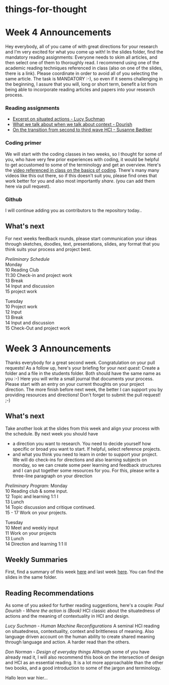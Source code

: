 # things-for-thought

# Week 4 Announcements

Hey everybody,
all of you came of with great directions for your research and I'm very excited for what you come up with!
In the slides folder, find the mandatory reading assignments: Everyone needs to skim all articles, and then select one of them to thoroughly read. I recommend using one of the academic reading techniques referenced in class (also on one of the slides, there is a link). Please coordinate in order to avoid all of you selecting the same article.
The task is MANDATORY :-), so even if it seems challenging in the beginning, I assure that you will, long or short term, benefit a lot from being able to incorporate reading articles and papers into your research process. 

### Reading assignments
- [Excerpt on situated actions - Lucy Suchman](https://course.ccs.neu.edu/cs5100f12/resources/reading/suchman-situatedactions.pdf)
- [What we talk about when we talk about context - Dourish](https://cseweb.ucsd.edu/~goguen/courses/275/dourish.pdf)
- [On the transition from second to third wave HCI - Susanne Bødtker](https://pure.au.dk/ws/portalfiles/portal/93115128/nordichipreprint.pdf)

### Coding primer
We will start with the coding classes in two weeks, so I thought for some of you, who have very few prior experiences with coding, it would be helpful to get accustomed to some of the terminology and get an overview. Here's the [video referenced in class on the basics of coding](https://www.youtube.com/watch?v=zOjov-2OZ0E). There's many many videos like this out there, so if this doesn't suit you, please find ones that work better for you and also most importantly *share*. (you can add them here via pull request).
### Github
I will continue adding you as contributors to the repository today.. 

## What's next
For next weeks feedback rounds, please start communication your ideas through sketches, doodles, text, presentations, slides, any format that you think suits your process and project best. 

*Preliminary Schedule*  
Monday  
10 Reading Club  
11:30 Check-in and project work  
13 Break  
14 Input and discussion  
15 project work  
  
Tuesday  
10 Project work  
12 Input  
13 Break  
14 Input and discussion  
15 Check-Out and project work  

# Week 3 Announcements

Thanks everybody for a great second week.
Congratulation on your pull requests! As a follow up, here's your briefing for your *next quest*:
Create a folder and a file in the students folder. Both should have the same name as you :-) Here you will write a small journal that documents your process. Please start with an entry on your current thoughts on your project direction. The more finish before next week, the better I can support you by providing resources and directions! Don't forget to submit the pull request! ;-)

## What's next
Take another look at the slides from this week and align your process with the schedule.
By next week you should have 
- a direction you want to research. You need to decide yourself how specific or broad you want to start. If helpful, select reference projects.
- and what you think you need to learn in order to support your project.
We will do check-ins for directions and also learning subjects on monday, so we can create some peer learning and feedback structures and I can put together some resources for you.
For this, please write a three-line paragraph on your direction 

*Preliminary Program:*
Monday  
10 Reading club & some input.  
12 Topic and learning 1:1 I  
13 Lunch   
14 Topic discussion and critique continued.  
15 - 17 Work on your projects.   
  
Tuesday  
10 Meet and weekly input  
11 Work on your projects  
13 Lunch  
14 Direction and learning 1:1 II  
  
  
  
  
## Weekly Summaries
First, find a summary of this week [here](sessions/week-2.md) and last week [here](sessions/week-1.md).
You can find the slides in the same folder.

## Reading Recommendations

As some of you asked for further reading suggestions, here's a couple:
*Paul Dourish - Where the action is (Book)*
HCI classic about the situatedness of actions and the meaning of contextuality in HCI and design.

*Lucy Suchman - Human Machine Reconfigurations*
A seminal HCI reading on situatedness, contextuality, context and brittleness of meaning.
Also language driven account on the human ability to create shared meaning through language and action.
A harder read than the others.

*Don Norman - Design of everyday things*
Although some of you have already read it, I will also recommend this book on the intersection of design and HCI as an essential reading.
It is a lot more approachable than the other two books, and a good introduction to some of the jargon and terminology.




Hallo leon war hier...